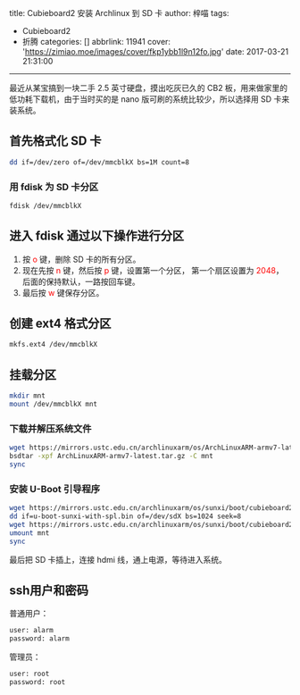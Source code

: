 title: Cubieboard2 安装 Archlinux 到 SD 卡
author: 梓喵
tags:
  - Cubieboard2
  - 折腾
categories: []
abbrlink: 11941
cover: 'https://zimiao.moe/images/cover/fkp1ybb1l9n12fo.jpg'
date: 2017-03-21 21:31:00
---
最近从某宝搞到一块二手 2.5 英寸硬盘，摸出吃灰已久的 CB2 板，用来做家里的低功耗下载机，由于当时买的是 nano 版可刷的系统比较少，所以选择用 SD 卡来装系统。
## 首先格式化 SD 卡
```bash
dd if=/dev/zero of=/dev/mmcblkX bs=1M count=8
```
### 用 fdisk 为 SD 卡分区
```bash
fdisk /dev/mmcblkX
```

## 进入 fdisk 通过以下操作进行分区

1. 按 <font color='red'>o</font> 键，删除 SD 卡的所有分区。
2. 现在先按 <font color='red'>n</font> 键，然后按 <font color='red'>p</font> 键，设置第一个分区， 第一个扇区设置为 <font color='red'>2048</font>，后面的保持默认，一路按回车键。
3. 最后按 <font color='red'>w</font> 键保存分区。

## 创建 ext4 格式分区
```bash
mkfs.ext4 /dev/mmcblkX
```
## 挂载分区
```bash
mkdir mnt
mount /dev/mmcblkX mnt
```

### 下载并解压系统文件
```bash
wget https://mirrors.ustc.edu.cn/archlinuxarm/os/ArchLinuxARM-armv7-latest.tar.gz
bsdtar -xpf ArchLinuxARM-armv7-latest.tar.gz -C mnt
sync
```

### 安装 U-Boot 引导程序
```bash
wget https://mirrors.ustc.edu.cn/archlinuxarm/os/sunxi/boot/cubieboard2/u-boot-sunxi-with-spl.bin
dd if=u-boot-sunxi-with-spl.bin of=/dev/sdX bs=1024 seek=8
wget https://mirrors.ustc.edu.cn/archlinuxarm/os/sunxi/boot/cubieboard2/boot.scr -O mnt/boot/boot.scr
umount mnt
sync
```
最后把 SD 卡插上，连接 hdmi 线，通上电源，等待进入系统。

## ssh用户和密码
普通用户：
```bash
user: alarm
password: alarm
```
管理员：
```bash
user: root
password: root
```